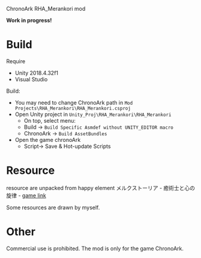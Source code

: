 
ChronoArk
RHA_Merankori mod

**Work in progress!**

# Build

Require
- Unity 2018.4.32f1
- Visual Studio

Build:
- You may need to change ChronoArk path in `Mod Projects\RHA_Merankori\RHA_Merankori.csproj`
- Open Unity project in `Unity_Proj\RHA_Merankori\RHA_Merankori`
    - On top, select menu:
    - Build → `Build Specific Asmdef without UNITY_EDITOR macro`
    - ChronoArk → `Build AssetBundles`
- Open the game chronoArk
    - Script-> Save & Hot-update Scripts

# Resource

resource are unpacked from happy element 
メルクストーリア - 癒術士と心の旋律 -
[game link](https://mercstoria.happyelements.co.jp/)

Some resources are drawn by myself.


# Other

Commercial use is prohibited.
The mod is only for the game ChronoArk.
